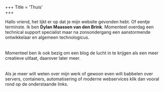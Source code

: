 +++
Title = 'Thuis'  
+++

Hallo vriend, het lijkt er op dat je mijn website gevonden hebt. Of eentje terminste. Ik ben **Dylan Maassen van den Brink**. Momenteel overdag een technical support specialist maar na zonsondergang een aanstormende ontwikkelaar en algemeen technologicus.  
<br />  
Momenteel ben ik ook bezig om een blog de lucht in te krijgen als een meer creatieve uitlaat, daarover later meer.  
<br />  
Als je meer wilt weten over mijn werk of gewoon even wilt babbelen over servers, containers, automatisering of moderne webservices klik dan vooral rond op de onderstaande links.  